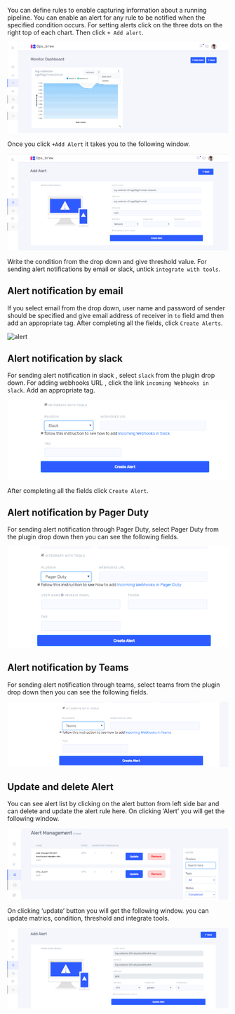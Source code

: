 You can define rules to enable capturing information about a running pipeline. You can enable an alert for any rule to be notified when the specified condition occurs. For setting alerts click on the three dots on the right top of  each chart. Then click `+ Add alert`.

![alert](_assets/63setting-alert.png)

Once you click `+Add Alert` it takes you to the following window. 

![alert](_assets/64create-alert.png)

Write the condition from the drop down and give threshold value. For sending alert notifications by email or slack, untick `integrate with tools`.

## Alert notification by email  

If you select email from the drop down, user name and password of sender should be specified and give email address of receiver in `to` field amd then add an appropriate tag. After completing all the fields, click `Create Alerts`.

![alert](_assets/65email-alerts.png)

## Alert notification by slack 

For sending alert notification in slack , select `slack` from the  plugin drop down. For adding webhooks URL , click the link `incoming Webhooks in slack`. Add an appropriate tag.

![alert](_assets/66slack-alert.png)

After completing all the fields click `Create Alert`.

## Alert notification by Pager Duty 

For sending alert notification through Pager Duty, select Pager Duty from the plugin drop down then you can see the following fields. 

![alert](_assets/67pager-alert.png)

## Alert notification by Teams 

For sending alert notification through teams, select teams from the plugin drop down then you can see the following fields. 

![alert](_assets/68teams-alert.png)

## Update and delete Alert  

You can see alert list by clicking on the alert button from left side bar and can delete and update the alert rule here. On clicking ‘Alert’ you will get the following window. 

![alert](_assets/69update-alert.png)

On clicking ‘update’ button you will get the following window. you can update matrics, condition, threshold and integrate tools. 

![alert](_assets/70update-alert.png)